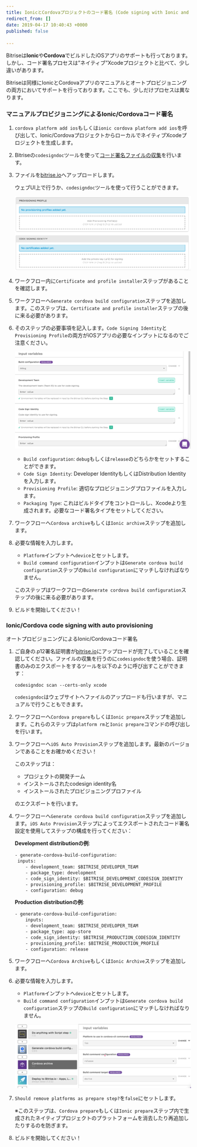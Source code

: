 ```yaml
---
title: IonicとCordovaプロジェクトのコード署名 (Code signing with Ionic and Cordova projects)
redirect_from: []
date: 2019-04-17 10:40:43 +0000
published: false

---
```

Bitriseは**Ionic**や**Cordova**でビルドしたiOSアプリのサポートも行っております。しかし、コード署名プロセスは”ネイティブ”Xcodeプロジェクトと比べて、少し違いがあります。

Bitriseは同様にIonicとCordovaアプリのマニュアルとオートプロビジョニングの両方においてサポートを行っております。ここでも、少しだけプロセスは異なります。

### マニュアルプロビジョニングによるIonic/Cordovaコード署名

1. `cordova platform add ios`もしくは`ionic cordova platform add ios`を呼び出して、Ionic/CordovaプロジェクトからローカルでネイティブXcodeプロジェクトを生成します。
2. Bitriseの`codesigndoc`ツールを使って[コード署名ファイルの収集](https://devcenter.bitrise.io/code-signing/ios-code-signing/collecting-files-with-codesigndoc/)を行います。
3. ファイルを[bitrise.io](https://www.bitrise.io)へアップロードします。

   ウェブUI上で行うか、`codesigndoc`ツールを使って行うことができます。

   ![Screenshot](/img/code-signing/ios-code-signing/provisioning-and-certificate-upload.png)
4. ワークフロー内に`Certificate and profile installer`ステップがあることを確認します。
5. ワークフローへ`Generate cordova build configuration`ステップを追加します。このステップは、`Certificate and profile installer`ステップの後に来る必要があります。
6. そのステップの必要事項を記入します。`Code Signing Identity`と`Provisioning Profile`の両方がiOSアプリの必要なインプットになるのでご注意ください。

   ![Screenshot](/img/code-signing/ios-code-signing/cordova-config-inputs.png)
   * `Build configuration`: `debug`もしくは`release`のどちらかをセットすることができます。
   * `Code Sign Identity`: Developer IdentityもしくはDistribution Identityを入力します。
   * `Provisioning Profile`: 適切なプロビジョニングプロファイルを入力します。
   * `Packaging Type`: これはビルドタイプをコントロールし、Xcodeより生成されます。必要なコード署名タイプをセットしてください。
7. ワークフローへ`Cordova archive`もしくは`Ionic archive`ステップを追加します。
8. 必要な情報を入力します。
   * `Platform`インプットへ`device`とセットします。
   * `Build command configuration`インプットは`Generate cordova build configuration`ステップの`Build configuration`にマッチしなければなりません。

   このステップはワークフローの`Generate cordova build configuration`ステップの後に来る必要があります。
9. ビルドを開始してください！

### Ionic/Cordova code signing with auto provisioning

オートプロビジョニングによるIonic/Cordovaコード署名

1. ご自身の.p12署名証明書が[bitrise.io](https://www.bitrise.io)にアップロードが完了していることを確認してください。ファイルの収集を行うのに`codesigndoc`を使う場合、証明書のみのエクスポートをするツールを以下のように呼び出すことができます：

       codesigndoc scan --certs-only xcode

   `codesigndoc`はウェブサイトへファイルのアップロードも行いますが、マニュアルで行うこともできます。
2. ワークフローへ`Cordova prepare`もしくは`Ionic prepare`ステップを追加します。これらのステップは`platform rm`と`Ionic prepare`コマンドの呼び出しを行います。
3. ワークフローへ`iOS Auto Provision`ステップを追加します。最新のバージョンであることをお確かめください！

   このステップは：
   * プロジェクトの開発チーム
   * インストールされたcodesign identity名
   * インストールされたプロビジョニングプロファイル

   のエクスポートを行います。
4. ワークフローへ`Generate cordova build configuration`ステップを追加します。`iOS Auto Provision`ステップによってエクスポートされたコード署名設定を使用してステップの構成を行ってください：

   **Development distributionの例**:

       - generate-cordova-build-configuration:
       	inputs:
           - development_team: $BITRISE_DEVELOPER_TEAM 
           - package_type: development 
           - code_sign_identity: $BITRISE_DEVELOPMENT_CODESIGN_IDENTITY 
           - provisioning_profile: $BITRISE_DEVELOPMENT_PROFILE 
           - configuration: debug

   **Production distributionの例**:

       - generate-cordova-build-configuration:
           inputs:
           - development_team: $BITRISE_DEVELOPER_TEAM 
           - package_type: app-store 
           - code_sign_identity: $BITRISE_PRODUCTION_CODESIGN_IDENTITY 
           - provisioning_profile: $BITRISE_PRODUCTION_PROFILE 
           - configuration: release
5. ワークフローへ`Cordova Archive`もしくは`Ionic Archive`ステップを追加します。
6. 必要な情報を入力します。
   * `Platform`インプットへ`device`とセットします。
   * `Build command configuration`インプットは`Generate cordova build configuration`ステップの`Build configuration`にマッチしなければなりません。

   ![Screenshot](/img/code-signing/ios-code-signing/cordova-archive-step.png)
7. `Should remove platforms as prepare step?`を`false`にセットします。

   ※このステップは、`Cordova prepare`もしくは`Ionic prepare`ステップ内で生成されたネイティブプロジェクトのプラットフォームを消去したり再追加したりするのを防ぎます。
8. ビルドを開始してください！